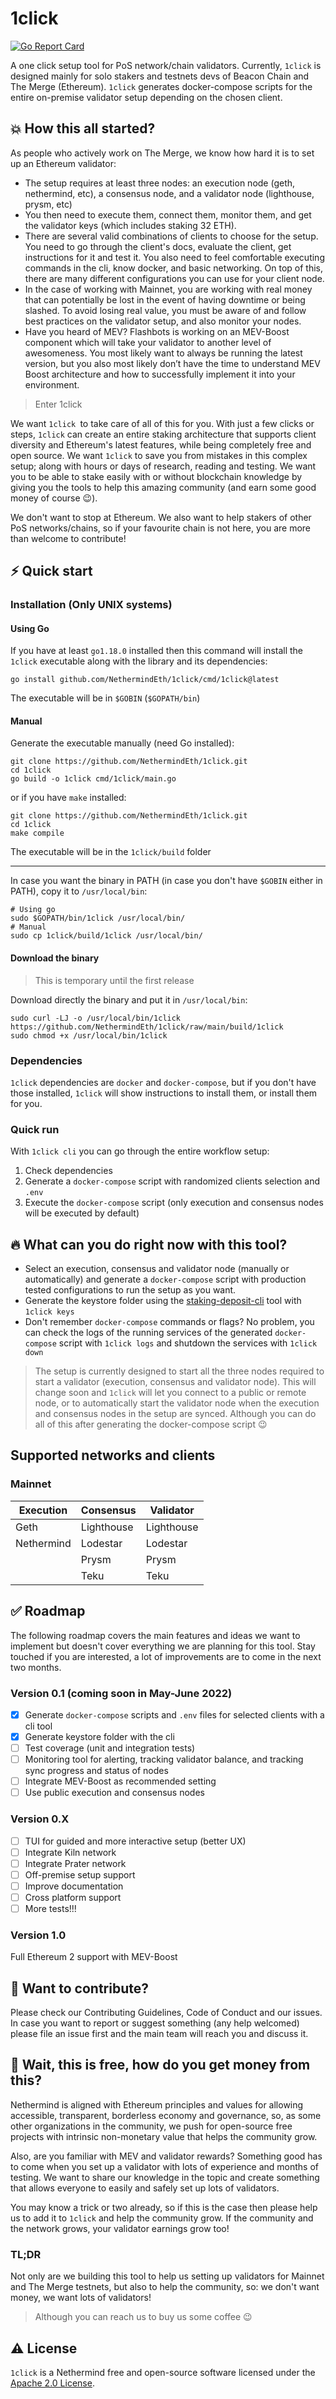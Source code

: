 # 1click
[![Go Report Card](https://goreportcard.com/badge/github.com/NethermindEth/1click)](https://goreportcard.com/report/github.com/NethermindEth/1click)

A one click setup tool for PoS network/chain validators. Currently, `1click` is designed mainly for solo stakers and testnets devs of Beacon Chain and The Merge (Ethereum). `1click` generates docker-compose scripts for the entire on-premise validator setup depending on the chosen client.

## 💥 How this all started?

As people who actively work on The Merge, we know how hard it is to set up an Ethereum validator:
- The setup requires at least three nodes: an execution node (geth, nethermind, etc), a consensus node, and a validator node (lighthouse, prysm, etc)
- You then need to execute them, connect them, monitor them, and get the validator keys (which includes staking 32 ETH).
- There are several valid combinations of clients to choose for the setup. You need to go through the client's docs, evaluate the client, get instructions for it and test it. You also need to feel comfortable executing commands in the cli, know docker, and basic networking. On top of this, there are many different configurations you can use for your client node.
- In the case of working with Mainnet, you are working with real money that can potentially be lost in the event of having downtime or being slashed. To avoid losing real value, you must be aware of and follow best practices on the validator setup, and also monitor your nodes.
- Have you heard of MEV? Flashbots is working on an MEV-Boost component which will take your validator to another level of awesomeness. You most likely want to always be running the latest version, but you also most likely don’t have the time to understand MEV Boost architecture and how to successfully implement it into your environment.
  
> Enter 1click

We want `1click `to take care of all of this for you. With just a few clicks or steps, `1click` can create an entire staking architecture that supports client diversity and Ethereum's latest features, while being completely free and open source. We want `1click` to save you from mistakes in this complex setup; along with hours or days of research, reading and testing. We want you to be able to stake easily with or without blockchain knowledge by giving you the tools to help this amazing community (and earn some good money of course 😉).

We don't want to stop at Ethereum. We also want to help stakers of other PoS networks/chains, so if your favourite chain is not here, you are more than welcome to contribute!

## ⚡️ Quick start

### Installation (Only UNIX systems)

#### Using Go

If you have at least `go1.18.0` installed then this command will install the `1click` executable along with the library and its dependencies:

```
go install github.com/NethermindEth/1click/cmd/1click@latest
```

The executable will be in `$GOBIN` (`$GOPATH/bin`) 

#### Manual

Generate the executable manually (need Go installed):

```
git clone https://github.com/NethermindEth/1click.git
cd 1click
go build -o 1click cmd/1click/main.go
```

or if you have `make` installed:

```
git clone https://github.com/NethermindEth/1click.git
cd 1click
make compile
```

The executable will be in the `1click/build` folder

---
In case you want the binary in PATH (in case you don't have `$GOBIN` either in PATH), copy it to `/usr/local/bin`:

```
# Using go
sudo $GOPATH/bin/1click /usr/local/bin/
# Manual
sudo cp 1click/build/1click /usr/local/bin/
```

#### Download the binary

> This is temporary until the first release

Download directly the binary and put it in `/usr/local/bin`:

```
sudo curl -LJ -o /usr/local/bin/1click https://github.com/NethermindEth/1click/raw/main/build/1click
sudo chmod +x /usr/local/bin/1click
```

### Dependencies
`1click` dependencies are `docker` and `docker-compose`, but if you don't have those installed, `1click` will show instructions to install them, or install them for you.

### Quick run
With `1click cli` you can go through the entire workflow setup:
1. Check dependencies
2. Generate a `docker-compose` script with randomized clients selection and `.env`
3. Execute the `docker-compose` script (only execution and consensus nodes will be executed by default)
  
## 🔥 What can you do right now with this tool?

- Select an execution, consensus and validator node (manually or automatically) and generate a `docker-compose` script with production tested configurations to run the setup as you want.
- Generate the keystore folder using the [staking-deposit-cli](https://github.com/ethereum/staking-deposit-cli) tool with `1click keys`
- Don't remember `docker-compose` commands or flags? No problem, you can check the logs of the running services of the generated `docker-compose` script with `1click logs` and shutdown the services with `1click down`

> The setup is currently designed to start all the three nodes required to start a validator (execution, consensus and validator node). This will change soon and `1click` will let you connect to a public or remote node, or to automatically start the validator node when the execution and consensus nodes in the setup are synced. Although you can do all of this after generating the docker-compose script 😉

## Supported networks and clients

### Mainnet

| Execution  | Consensus  | Validator  |
| ---------- | ---------- | ---------- |
| Geth       | Lighthouse | Lighthouse |
| Nethermind | Lodestar   | Lodestar   |
|            | Prysm      | Prysm      |
|            | Teku       | Teku       |

## ✅ Roadmap
The following roadmap covers the main features and ideas we want to implement but doesn't cover everything we are planning for this tool. Stay touched if you are interested, a lot of improvements are to come in the next two months.

### Version 0.1 (coming soon in May-June 2022)
- [x] Generate `docker-compose` scripts and `.env` files for selected clients with a cli tool
- [x] Generate keystore folder with the cli
- [ ] Test coverage (unit and integration tests)
- [ ] Monitoring tool for alerting, tracking validator balance, and tracking sync progress and status of nodes
- [ ] Integrate MEV-Boost as recommended setting  
- [ ] Use public execution and consensus nodes

### Version 0.X
- [ ] TUI for guided and more interactive setup (better UX)
- [ ] Integrate Kiln network
- [ ] Integrate Prater network
- [ ] Off-premise setup support
- [ ] Improve documentation
- [ ] Cross platform support
- [ ] More tests!!!

### Version 1.0
Full Ethereum 2 support with MEV-Boost

## 💪 Want to contribute?
Please check our Contributing Guidelines, Code of Conduct and our issues. In case you want to report or suggest something (any help welcomed) please file an issue first and the main team will reach you and discuss it.

## 🤑 Wait, this is free, how do you get money from this?

Nethermind is aligned with Ethereum principles and values for allowing accessible, transparent, borderless economy and governance, so, as some other organizations in the community, we push for open-source free projects with intrinsic non-monetary value that helps the community grow. 

Also, are you familiar with MEV and validator rewards? Something good has to come when you set up a validator with lots of experience and months of testing. We want to share our knowledge in the topic and create something that allows everyone to easily and safely set up lots of validators. 

You may know a trick or two already, so if this is the case then please help us to add it to `1click` and help the community grow. If the community and the network grows, your validator earnings grow too!

### TL;DR
Not only are we building this tool to help us setting up validators for Mainnet and The Merge testnets, but also to help the community, so: we don't want money, we want lots of validators!

> Although you can reach us to buy us some coffee 😉

## ⚠️ License

`1click` is a Nethermind free and open-source software licensed under the [Apache 2.0 License](https://github.com/NethermindEth/1click/blob/main/LICENSE).
